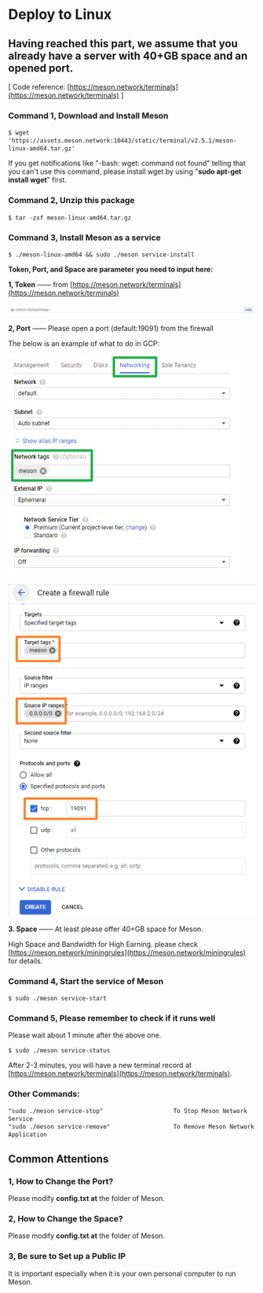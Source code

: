 # Deploy to Linux

## Having reached this part, we assume that you already have a server with 40+GB space and an opened port.

\[ Code reference: [https://meson.network/terminals](https://meson.network/terminals) \]

### Command 1, Download and Install Meson

```text
$ wget 'https://assets.meson.network:10443/static/terminal/v2.5.1/meson-linux-amd64.tar.gz'
```

If you get notifications like "-bash: wget: command not found" telling that you can't use this command, please install wget by using "**sudo apt-get install wget**" first.

### Command 2, Unzip this package

```text
$ tar -zxf meson-linux-amd64.tar.gz
```

### Command 3, Install Meson as a service

```text
$ ./meson-linux-amd64 && sudo ./meson service-install

```

**Token, Port, and Space are parameter you need to input here:**

**1, Token** —— from [https://meson.network/terminals](https://meson.network/terminals)

![Please input your own Token. This is your ID.](../.gitbook/assets/image%20%288%29.png)

**2, Port** —— Please open a port \(default:19091\) from the firewall

The below is an example of what to do in GCP:

![](../.gitbook/assets/image%20%285%29.png)

![](../.gitbook/assets/image%20%283%29.png)

**3. Space** —— At least please offer 40+GB space for Meson.

High Space and Bandwidth for High Earning. please check [https://meson.network/miningrules](https://meson.network/miningrules) for details.

### Command 4, Start the service of Meson

```text
$ sudo ./meson service-start
```

### Command 5, Please remember to check if it runs well

Please wait about 1 minute after the above one.

```text
$ sudo ./meson service-status
```

After 2-3 minutes, you will have a new terminal record at [https://meson.network/terminals](https://meson.network/terminals).

### **Other Commands:**

```text
"sudo ./meson service-stop"                    To Stop Meson Network Service
"sudo ./meson service-remove"                  To Remove Meson Network Application
```

## Common Attentions

### 1, How to **Change the Port**?

Please modify **config.txt at** the folder of Meson.

### 2, How to **Change the Space**?

Please modify **config.txt at** the folder of Meson.

### 3, Be sure to **Set up a Public IP**

It is important especially when it is your own personal computer to run Meson.





